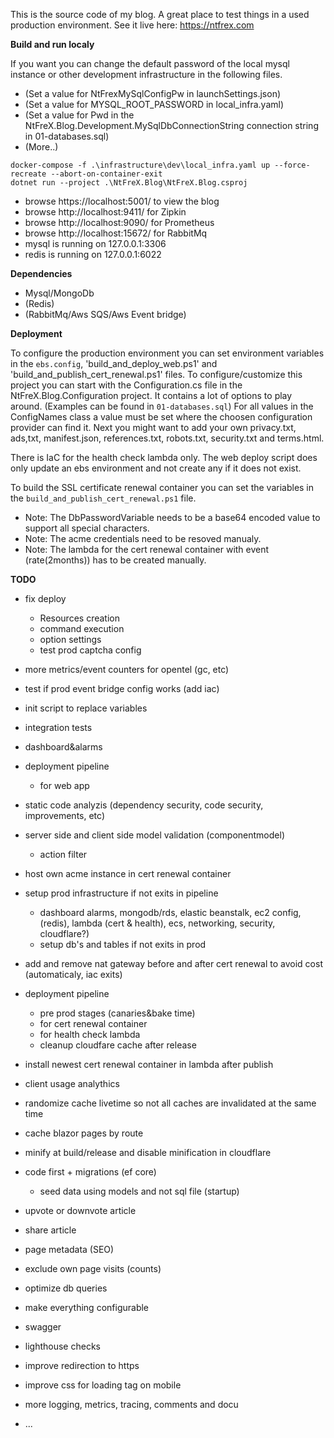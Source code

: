 This is the source code of my blog. A great place to test things in a used production environment. See it live here: https://ntfrex.com

**Build and run localy**

If you want you can change the default password of the local mysql instance or other development infrastructure in the following files.

 - (Set a value for NtFrexMySqlConfigPw in launchSettings.json)
 - (Set a value for MYSQL_ROOT_PASSWORD in local_infra.yaml)
 - (Set a value for Pwd in the NtFreX.Blog.Development.MySqlDbConnectionString connection string in 01-databases.sql)
 - (More..)

```
docker-compose -f .\infrastructure\dev\local_infra.yaml up --force-recreate --abort-on-container-exit
dotnet run --project .\NtFreX.Blog\NtFreX.Blog.csproj
```

 - browse https://localhost:5001/ to view the blog
 - browse http://localhost:9411/ for Zipkin
 - browse http://localhost:9090/ for Prometheus
 - browse http://localhost:15672/ for RabbitMq
 - mysql is running on 127.0.0.1:3306
 - redis is running on 127.0.0.1:6022

**Dependencies**

 - Mysql/MongoDb
 - (Redis)
 - (RabbitMq/Aws SQS/Aws Event bridge)

 **Deployment**
 
To configure the production environment you can set environment variables in the `ebs.config`, 'build_and_deploy_web.ps1' and 'build_and_publish_cert_renewal.ps1' files.
To configure/customize this project you can start with the Configuration.cs file in the NtFreX.Blog.Configuration project. It contains a lot of options to play around. (Examples can be found in `01-databases.sql`)
For all values in the ConfigNames class a value must be set where the choosen configuration provider can find it.
Next you might want to add your own privacy.txt, ads,txt, manifest.json, references.txt, robots.txt, security.txt and terms.html.

There is IaC for the health check lambda only. The web deploy script does only update an ebs environment and not create any if it does not exist.

To build the SSL certificate renewal container you can set the variables in the `build_and_publish_cert_renewal.ps1` file.
 - Note: The DbPasswordVariable needs to be a base64 encoded value to support all special characters.
 - Note: The acme credentials need to be resoved manualy.
 - Note: The lambda for the cert renewal container with event (rate(2months)) has to be created manually.

**TODO**
 - fix deploy
   - Resources creation
   - command execution
   - option settings
   - test prod captcha config
 - more metrics/event counters for opentel (gc, etc)
 - test if prod event bridge config works (add iac)
 - init script to replace variables
 - integration tests
 - dashboard&alarms
 - deployment pipeline
   - for web app
 - static code analyzis (dependency security, code security, improvements, etc)
 - server side and client side model validation (componentmodel)
   - action filter
  
 - host own acme instance in cert renewal container
 - setup prod infrastructure if not exits in pipeline
   - dashboard alarms, mongodb/rds, elastic beanstalk, ec2 config, (redis), lambda (cert & health), ecs, networking, security, cloudflare?)
   - setup db's and tables if not exits in prod
 - add and remove nat gateway before and after cert renewal to avoid cost (automaticaly, iac exits) 
 - deployment pipeline
   - pre prod stages (canaries&bake time)
   - for cert renewal container
   - for health check lambda
   - cleanup cloudfare cache after release

 - install newest cert renewal container in lambda after publish
 - client usage analythics
 - randomize cache livetime so not all caches are invalidated at the same time
 - cache blazor pages by route
 - minify at build/release and disable minification in cloudflare
 - code first + migrations (ef core)
   - seed data using models and not sql file (startup)
 - upvote or downvote article
 - share article
 - page metadata (SEO)
 - exclude own page visits (counts)
 - optimize db queries
 - make everything configurable
 - swagger
 - lighthouse checks
 - improve redirection to https
 - improve css for loading tag on mobile
 - more logging, metrics, tracing, comments and docu


 - ...
